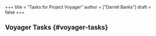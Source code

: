 +++
title = "Tasks for Project Voyager"
author = ["Darrell Banks"]
draft = false
+++

## Voyager Tasks {#voyager-tasks}
